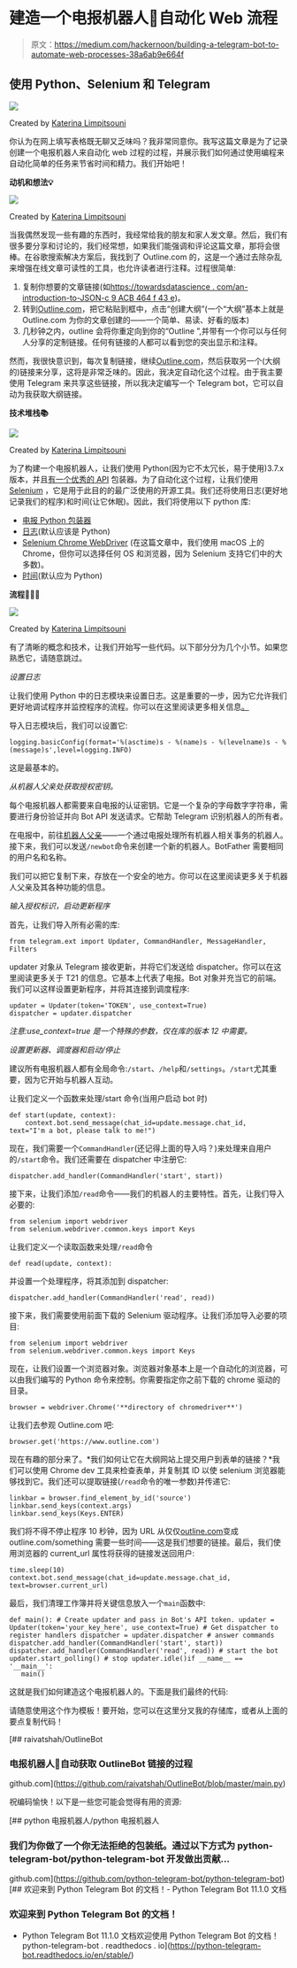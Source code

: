 # 建造一个电报机器人🤖自动化 Web 流程

> 原文：<https://medium.com/hackernoon/building-a-telegram-bot-to-automate-web-processes-38a6ab9e664f>

## 使用 Python、Selenium 和 Telegram

![](img/f24a8355360bc710298b5817215c7870.png)

Created by [Katerina Limpitsouni](https://twitter.com/ninalimpi)

你认为在网上填写表格既无聊又乏味吗？我非常同意你。我写这篇文章是为了记录创建一个电报机器人来自动化 web 过程的过程，并展示我们如何通过使用编程来自动化简单的任务来节省时间和精力。我们开始吧！

**动机和想法💡**

![](img/d6057cb28fee5e94726780be2cd71304.png)

Created by [Katerina Limpitsouni](https://twitter.com/ninalimpi)

当我偶然发现一些有趣的东西时，我经常给我的朋友和家人发文章。然后，我们有很多要分享和讨论的，我们经常想，如果我们能强调和评论这篇文章，那将会很棒。在谷歌搜索解决方案后，我找到了 Outline.com 的，这是一个通过去除杂乱来增强在线文章可读性的工具，也允许读者进行注释。过程很简单:

1.  复制你想要的文章链接(如[https://towardsdatascience . com/an-introduction-to-JSON-c 9 ACB 464 f 43 e](https://towardsdatascience.com/an-introduction-to-json-c9acb464f43e))。
2.  转到[Outline.com](http://outline.com)，把它粘贴到框中，点击“创建大纲”(一个“大纲”基本上就是 Outline.com 为你的文章创建的——一个简单、易读、好看的版本)
3.  几秒钟之内，outline 会将你重定向到你的“Outline ”,并带有一个你可以与任何人分享的定制链接。任何有链接的人都可以看到您的突出显示和注释。

然而，我很快意识到，每次复制链接，继续[Outline.com](http://outline.com)，然后获取另一个(大纲的)链接来分享，这将是非常乏味的。因此，我决定自动化这个过程。由于我主要使用 Telegram 来共享这些链接，所以我决定编写一个 Telegram bot，它可以自动为我获取大纲链接。

**技术堆栈📚**

![](img/cc962396cfa2acc89e794cc62e8e3cee.png)

Created by [Katerina Limpitsouni](https://twitter.com/ninalimpi)

为了构建一个电报机器人，让我们使用 Python(因为它不太冗长，易于使用)3.7.x 版本，并且[有一个优秀的 API](https://github.com/python-telegram-bot/python-telegram-bot) 包装器。为了自动化这个过程，让我们使用 [Selenium](https://www.seleniumhq.org/) ，它是用于此目的的最广泛使用的开源工具。我们还将使用日志(更好地记录我们的程序)和时间(让它休眠)。因此，我们将使用以下 python 库:

*   [电报 Python 包装器](https://github.com/python-telegram-bot/python-telegram-bot)
*   [日志](https://realpython.com/python-logging/)(默认应该是 Python)
*   [Selenium Chrome WebDriver](https://www.seleniumhq.org/download/) (在这篇文章中，我们使用 macOS 上的 Chrome，但你可以选择任何 OS 和浏览器，因为 Selenium 支持它们中的大多数)。
*   [时间](https://docs.python.org/3/library/time.html)(默认应为 Python)

**流程👨🏻‍💻**

![](img/4097d5d14f479a2b8c88a40b545466dd.png)

Created by [Katerina Limpitsouni](https://twitter.com/ninalimpi)

有了清晰的概念和技术，让我们开始写一些代码。以下部分分为几个小节。如果您熟悉它，请随意跳过。

*设置日志*

让我们使用 Python 中的日志模块来设置日志。这是重要的一步，因为它允许我们更好地调试程序并监控程序的流程。你可以在这里阅读更多相关信息[。](https://realpython.com/python-logging/)

导入日志模块后，我们可以设置它:

```
logging.basicConfig(format='%(asctime)s - %(name)s - %(levelname)s - %(message)s',level=logging.INFO)
```

这是最基本的。

*从机器人父亲处获取授权密钥。*

每个电报机器人都需要来自电报的认证密钥。它是一个复杂的字母数字字符串，需要进行身份验证并向 Bot API 发送请求。它帮助 Telegram 识别机器人的所有者。

在电报中，前往[机器人父亲](https://telegram.me/botfather)——一个通过电报处理所有机器人相关事务的机器人。接下来，我们可以发送`/newbot`命令来创建一个新的机器人。BotFather 需要相同的用户名和名称。

我们可以把它复制下来，存放在一个安全的地方。你可以在这里阅读更多关于机器人父亲及其各种功能的信息。

*输入授权标识，启动更新程序*

首先，让我们导入所有必需的库:

```
from telegram.ext import Updater, CommandHandler, MessageHandler, Filters
```

updater 对象从 Telegram 接收更新，并将它们发送给 dispatcher。你可以在这里阅读更多关于 T21 的信息。它基本上代表了电报。Bot 对象并充当它的前端。我们可以这样设置更新程序，并将其连接到调度程序:

```
updater = Updater(token='TOKEN', use_context=True)
dispatcher = updater.dispatcher
```

*注意:use_context=true 是一个特殊的参数，仅在库的版本 12 中需要。*

*设置更新器、调度器和启动/停止*

建议所有电报机器人都有全局命令:`/start`、`/help`和`/settings`。`/start`尤其重要，因为它开始与机器人互动。

让我们定义一个函数来处理/start 命令(当用户启动 bot 时)

```
def start(update, context):
    context.bot.send_message(chat_id=update.message.chat_id,        text="I'm a bot, please talk to me!")
```

现在，我们需要一个`CommandHandler`(还记得上面的导入吗？)来处理来自用户的`/start`命令。我们还需要在 dispatcher 中注册它:

```
dispatcher.add_handler(CommandHandler('start', start))
```

接下来，让我们添加`/read`命令——我们的机器人的主要特性。首先，让我们导入必要的:

```
from selenium import webdriver
from selenium.webdriver.common.keys import Keys
```

让我们定义一个读取函数来处理`/read`命令

```
def read(update, context):
```

并设置一个处理程序，将其添加到 dispatcher:

```
dispatcher.add_handler(CommandHandler('read', read))
```

接下来，我们需要使用前面下载的 Selenium 驱动程序。让我们添加导入必要的项目:

```
from selenium import webdriver
from selenium.webdriver.common.keys import Keys
```

现在，让我们设置一个浏览器对象。浏览器对象基本上是一个自动化的浏览器，可以由我们编写的 Python 命令来控制。你需要指定你之前下载的 chrome 驱动的目录。

```
browser = webdriver.Chrome('**directory of chromedriver**')
```

让我们去参观 Outline.com 吧:

```
browser.get('https://www.outline.com')
```

现在有趣的部分来了。*我们如何让它在大纲网站上提交用户到表单的链接？*我们可以使用 Chrome dev 工具来检查表单，并复制其 ID 以使 selenium 浏览器能够找到它。我们还可以提取链接(`/read`命令的唯一参数)并传递它:

```
linkbar = browser.find_element_by_id('source')
linkbar.send_keys(context.args) 
linkbar.send_keys(Keys.ENTER)
```

我们将不得不停止程序 10 秒钟，因为 URL 从仅仅[outline.com](http://outline.com)变成 outline.com/something 需要一些时间——这是我们想要的链接。最后，我们使用浏览器的 current_url 属性将获得的链接发送回用户:

```
time.sleep(10)
context.bot.send_message(chat_id=update.message.chat_id, text=browser.current_url)
```

最后，我们清理工作簿并将关键信息放入一个`main`函数中:

```
def main(): # Create updater and pass in Bot's API token. updater = Updater(token='your_key_here', use_context=True) # Get dispatcher to register handlers dispatcher = updater.dispatcher # answer commands dispatcher.add_handler(CommandHandler('start', start)) dispatcher.add_handler(CommandHandler('read', read)) # start the bot updater.start_polling() # stop updater.idle()if __name__ == '__main__':
   main()
```

这就是我们如何建造这个电报机器人的。下面是我们最终的代码:

请随意使用这个作为模板！要开始，您可以在这里分叉我的存储库，或者从上面的要点复制代码！

[](https://github.com/raivatshah/OutlineBot/blob/master/main.py) [## raivatshah/OutlineBot

### 电报机器人🤖自动获取 OutlineBot 链接的过程

github.com](https://github.com/raivatshah/OutlineBot/blob/master/main.py) 

祝编码愉快！以下是一些您可能会觉得有用的资源:

[](https://github.com/python-telegram-bot/python-telegram-bot) [## python 电报机器人/python 电报机器人

### 我们为你做了一个你无法拒绝的包装纸。通过以下方式为 python-telegram-bot/python-telegram-bot 开发做出贡献…

github.com](https://github.com/python-telegram-bot/python-telegram-bot) [](https://python-telegram-bot.readthedocs.io/en/stable/) [## 欢迎来到 Python Telegram Bot 的文档！- Python Telegram Bot 11.1.0 文档

### 欢迎来到 Python Telegram Bot 的文档！

- Python Telegram Bot 11.1.0 文档欢迎使用 Python Telegram Bot 的文档！python-telegram-bot . readthedocs . io](https://python-telegram-bot.readthedocs.io/en/stable/)